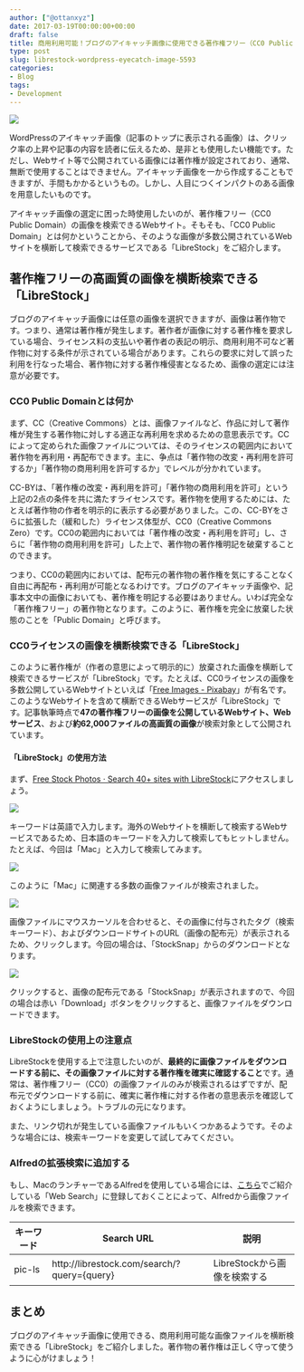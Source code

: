 ```yaml
---
author: ["@ottanxyz"]
date: 2017-03-19T00:00:00+00:00
draft: false
title: 商用利用可能！ブログのアイキャッチ画像に使用できる著作権フリー（CC0 Public Domain）の画像を横断して検索できる「LibreStock」
type: post
slug: librestock-wordpress-eyecatch-image-5593
categories:
- Blog
tags:
- Development
---
```


![](170319-58cdee533aa3e.jpg)

WordPressのアイキャッチ画像（記事のトップに表示される画像）は、クリック率の上昇や記事の内容を読者に伝えるため、是非とも使用したい機能です。ただし、Webサイト等で公開されている画像には著作権が設定されており、通常、無断で使用することはできません。アイキャッチ画像を一から作成することもできますが、手間もかかるというもの。しかし、人目につくインパクトのある画像を用意したいものです。

アイキャッチ画像の選定に困った時使用したいのが、著作権フリー（CC0 Public Domain）の画像を検索できるWebサイト。そもそも、「CC0 Public Domain」とは何かということから、そのような画像が多数公開されているWebサイトを横断して検索できるサービスである「LibreStock」をご紹介します。

## 著作権フリーの高画質の画像を横断検索できる「LibreStock」

ブログのアイキャッチ画像には任意の画像を選択できますが、画像は著作物です。つまり、通常は著作権が発生します。著作者が画像に対する著作権を要求している場合、ライセンス料の支払いや著作者の表記の明示、商用利用不可など著作物に対する条件が示されている場合があります。これらの要求に対して誤った利用を行なった場合、著作物に対する著作権侵害となるため、画像の選定には注意が必要です。

### CC0 Public Domainとは何か

まず、CC（Creative Commons）とは、画像ファイルなど、作品に対して著作権が発生する著作物に対しする適正な再利用を求めるための意思表示です。CCによって定められた画像ファイルについては、そのライセンスの範囲内において著作物を再利用・再配布できます。主に、争点は「著作物の改変・再利用を許可するか」「著作物の商用利用を許可するか」でレベルが分かれています。

CC-BYは、「著作権の改変・再利用を許可」「著作物の商用利用を許可」という上記の2点の条件を共に満たすライセンスです。著作物を使用するためには、たとえば著作物の作者を明示的に表示する必要がありました。この、CC-BYをさらに拡張した（緩和した）ライセンス体型が、CC0（Creative Commons Zero）です。CC0の範囲内においては「著作権の改変・再利用を許可」し、さらに「著作物の商用利用を許可」した上で、著作物の著作権明記を破棄することのできます。

つまり、CC0の範囲内においては、配布元の著作物の著作権を気にすることなく自由に再配布・再利用が可能となるわけです。ブログのアイキャッチ画像や、記事本文中の画像においても、著作権を明記する必要はありません。いわば完全な「著作権フリー」の著作物となります。このように、著作権を完全に放棄した状態のことを「Public Domain」と呼びます。

### CC0ライセンスの画像を横断検索できる「LibreStock」

このように著作権が（作者の意思によって明示的に）放棄された画像を横断して検索できるサービスが「LibreStock」です。たとえば、CC0ライセンスの画像を多数公開しているWebサイトといえば「[Free Images - Pixabay](https://pixabay.com/)」が有名です。このようなWebサイトを含めて横断できるWebサービスが「LibreStock」です。記事執筆時点で**47の著作権フリーの画像を公開しているWebサイト、Webサービス**、および**約62,000ファイルの高画質の画像**が検索対象として公開されています。

#### 「LibreStock」の使用方法

まず、[Free Stock Photos · Search 40+ sites with LibreStock](https://librestock.com/)にアクセスしましょう。

![](170319-58cdee5a377cf.png)

キーワードは英語で入力します。海外のWebサイトを横断して検索するWebサービスであるため、日本語のキーワードを入力して検索してもヒットしません。たとえば、今回は「Mac」と入力して検索してみます。

![](170319-58cdee61306dd.png)

このように「Mac」に関連する多数の画像ファイルが検索されました。

![](170319-58cdee66898ed.png)

画像ファイルにマウスカーソルを合わせると、その画像に付与されたタグ（検索キーワード）、およびダウンロードサイトのURL（画像の配布元）が表示されるため、クリックします。今回の場合は、「StockSnap」からのダウンロードとなります。

![](170319-58cdee706c0bc.png)

クリックすると、画像の配布元である「StockSnap」が表示されますので、今回の場合は赤い「Download」ボタンをクリックすると、画像ファイルをダウンロードできます。

### LibreStockの使用上の注意点

LibreStockを使用する上で注意したいのが、**最終的に画像ファイルをダウンロードする前に、その画像ファイルに対する著作権を確実に確認すること**です。通常は、著作権フリー（CC0）の画像ファイルのみが検索されるはずですが、配布元でダウンロードする前に、確実に著作権に対する作者の意思表示を確認しておくようにしましょう。トラブルの元になります。

また、リンク切れが発生している画像ファイルもいくつかあるようです。そのような場合には、検索キーワードを変更して試してみてください。

### Alfredの拡張検索に追加する

もし、MacのランチャーであるAlfredを使用している場合には、[こちら](/posts/2014/09/alfred-guidance-181/)でご紹介している「Web Search」に登録しておくことによって、Alfredから画像ファイルを検索できます。

<!-- textlint-disable -->
| キーワード | Search URL                                   | 説明                         |
| ---------- | -------------------------------------------- | ---------------------------- |
| pic-ls     | http\://librestock.com/search/?query={query} | LibreStockから画像を検索する |
<!-- textlint-enable -->

## まとめ

ブログのアイキャッチ画像に使用できる、商用利用可能な画像ファイルを横断検索できる「LibreStock」をご紹介しました。著作物の著作権は正しく守って使うように心がけましょう！
